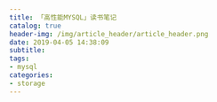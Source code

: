 ```yaml
---
title: 「高性能MYSQL」读书笔记
catalog: true
header-img: /img/article_header/article_header.png
date: 2019-04-05 14:38:09
subtitle:
tags:
- mysql
categories:
- storage
---
```

> 
